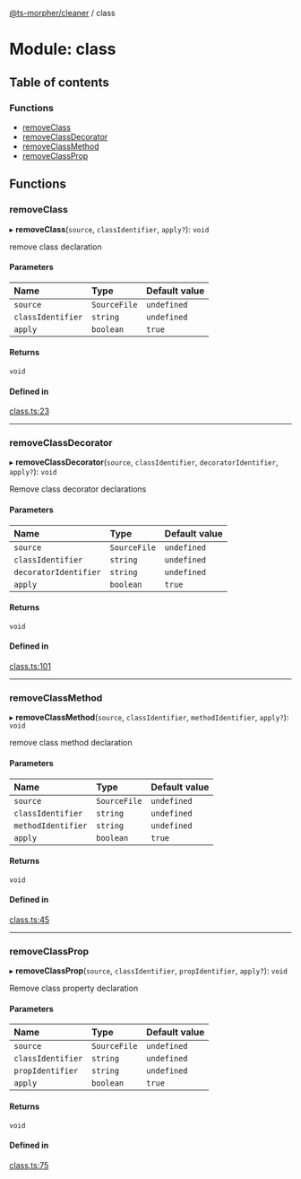 [@ts-morpher/cleaner](../README.md) / class

# Module: class

## Table of contents

### Functions

- [removeClass](class.md#removeclass)
- [removeClassDecorator](class.md#removeclassdecorator)
- [removeClassMethod](class.md#removeclassmethod)
- [removeClassProp](class.md#removeclassprop)

## Functions

### removeClass

▸ **removeClass**(`source`, `classIdentifier`, `apply?`): `void`

remove class declaration

#### Parameters

| Name | Type | Default value |
| :------ | :------ | :------ |
| `source` | `SourceFile` | `undefined` |
| `classIdentifier` | `string` | `undefined` |
| `apply` | `boolean` | `true` |

#### Returns

`void`

#### Defined in

[class.ts:23](https://github.com/linbudu599/morpher/blob/0f9496e/packages/cleaner/src/class.ts#L23)

___

### removeClassDecorator

▸ **removeClassDecorator**(`source`, `classIdentifier`, `decoratorIdentifier`, `apply?`): `void`

Remove class decorator declarations

#### Parameters

| Name | Type | Default value |
| :------ | :------ | :------ |
| `source` | `SourceFile` | `undefined` |
| `classIdentifier` | `string` | `undefined` |
| `decoratorIdentifier` | `string` | `undefined` |
| `apply` | `boolean` | `true` |

#### Returns

`void`

#### Defined in

[class.ts:101](https://github.com/linbudu599/morpher/blob/0f9496e/packages/cleaner/src/class.ts#L101)

___

### removeClassMethod

▸ **removeClassMethod**(`source`, `classIdentifier`, `methodIdentifier`, `apply?`): `void`

remove class method declaration

#### Parameters

| Name | Type | Default value |
| :------ | :------ | :------ |
| `source` | `SourceFile` | `undefined` |
| `classIdentifier` | `string` | `undefined` |
| `methodIdentifier` | `string` | `undefined` |
| `apply` | `boolean` | `true` |

#### Returns

`void`

#### Defined in

[class.ts:45](https://github.com/linbudu599/morpher/blob/0f9496e/packages/cleaner/src/class.ts#L45)

___

### removeClassProp

▸ **removeClassProp**(`source`, `classIdentifier`, `propIdentifier`, `apply?`): `void`

Remove class property declaration

#### Parameters

| Name | Type | Default value |
| :------ | :------ | :------ |
| `source` | `SourceFile` | `undefined` |
| `classIdentifier` | `string` | `undefined` |
| `propIdentifier` | `string` | `undefined` |
| `apply` | `boolean` | `true` |

#### Returns

`void`

#### Defined in

[class.ts:75](https://github.com/linbudu599/morpher/blob/0f9496e/packages/cleaner/src/class.ts#L75)
